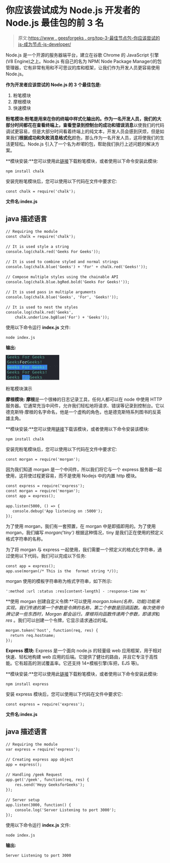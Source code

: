 # 你应该尝试成为 Node.js 开发者的 Node.js 最佳包的前 3 名

> 原文:[https://www . geesforgeks . org/top-3-最佳节点包-你应该尝试的 js-成为节点-js-developer/](https://www.geeksforgeeks.org/top-3-best-packages-of-node-js-that-you-should-try-being-a-node-js-developer/)

Node.js 是一个开源的服务器端平台，建立在谷歌 Chrome 的 JavaScript 引擎(V8 Engine)之上。Node.js 有自己的名为 NPM( Node Package Manager)的包管理器，它有非常有用和不可思议的库和框架，让我们作为开发人员更容易使用 Node.js。

**作为开发者应该尝试的 Node.js 的 3 个最佳包是:**

1.  粉笔模块
2.  摩根模块
3.  快速模块

**粉笔模块:**粉笔是用来在你的终端中样式化输出的。作为一名开发人员，我们的大部分时间都花在查看终端上，查看登录到控制台的**成功和错误消息**以使我们的代码调试更容易，但是大部分时间看着终端上的纯文本，开发人员会感到厌烦，但是如果我们**根据成功和失败消息格式化**颜色，那么作为一名开发人员，这将使我们的生活更轻松。Node.js 引入了一个名为*粉笔*的包，帮助我们执行上述问题的解决方案。

**模块安装:**您可以使用此[链接](https://www.npmjs.com/package/chalk)下载粉笔模块，或者使用以下命令安装此模块:

```
npm install chalk
```

安装完粉笔模块后，您可以使用以下代码在文件中要求它:

```
const chalk = require('chalk');
```

**文件名:index.js**

## java 描述语言

```
// Requiring the module
const chalk = require('chalk');

// It is used style a string
console.log(chalk.red('Geeks For Geeks'));

// It is used to combine styled and normal strings
console.log(chalk.blue('Geeks') + 'For' + chalk.red('Geeks!'));

// Compose multiple styles using the chainable API
console.log(chalk.blue.bgRed.bold('Geeks For Geeks!'));

// It is used pass in multiple arguments
console.log(chalk.blue('Geeks', 'For', 'Geeks!'));

// It is used to nest the styles
console.log(chalk.red('Geeks', 
    chalk.underline.bgBlue('For') + 'Geeks'));
```

使用以下命令运行 **index.js** 文件:

```
node index.js
```

**输出:**

![](img/97e071fe560fba27d8559f7aff712169.png)

粉笔模块演示

**摩根模块:** **摩根**是一个很棒的日志记录工具，任何人都可以在 node 中使用 HTTP 服务器。它通常充当中间件，允许我们轻松地将请求、错误等记录到控制台。它以德克斯特·摩根的名字命名，他是一个虚构的角色，也是德克斯特系列图书的反英雄主角。

**模块安装:**您可以使用[链接](https://www.npmjs.com/package/morgan)下载该模块，或者使用以下命令安装该模块:

```
npm install chalk
```

安装完粉笔模块后，您可以使用以下代码在文件中要求它:

```
const morgan = require('morgan');
```

因为我们知道 morgan 是一个中间件，所以我们将它与一个 express 服务器一起使用，这将使过程更容易，而不是使用 Nodejs 中的内置 http 模块。

```
const express = require('express');
const morgan = require('morgan');
const app = express();

app.listen(5000, () => {
   console.debug('App listening on :5000');
});
```

为了使用 morgan，我们有一套预置，在 morgan 中是即插即用的。为了使用 morgan，我们编写 *morgan('tiny')* 根据这种情况，tiny 是我们正在使用的预定义格式字符串的名称。

为了将 morgan 与 express 一起使用，我们需要一个预定义的格式化字符串，通过使用以下代码，我们可以完成以下任务:

```
const app = express();
app.use(morgan(/* This is the  format string */));
```

morgan 使用的模板字符串称为格式字符串，如下所示:

```
':method :url :status :res[content-length] - :response-time ms'
```

**使用 morgan 创建自定义令牌:**可以使用 *morgan.token(名称，功能)*功能来实现。我们传递的第一个参数是令牌的名称，第二个参数是回调函数。每次使用令牌记录一些东西时，Morgan 都会运行。摩根将向函数传递两个参数，即*请求*和 *res* 。我们可以创建一个令牌，它显示请求通过的域。

```
morgan.token('host', function(req, res) {
  return req.hostname;
});
```

**Express 模块:** Express 是一个面向 node.js 的轻量级 web 应用框架，用于相对快速、轻松地构建 web 应用的后端。它提供了健壮的路由，并且它专注于高性能。它有超高的测试覆盖率。它还支持 14+模板引擎(车把，EJS 等)。

**模块安装:**您可以使用此[链接](https://www.npmjs.com/package/express)下载粉笔模块，或者使用以下命令安装此模块:

```
npm install express
```

安装 express 模块后，您可以使用以下代码在文件中要求它:

```
const express = require('express');
```

**文件名:index.js**

## java 描述语言

```
// Requiring the module
var express = require('express'); 

// Creating express app object
app = express(); 

// Handling /geek Request
app.get('/geek', function(req, res) { 
    res.send('Heyy GeeksforGeeks'); 
}); 

// Server setup
app.listen(3000, function() { 
    console.log('Server Listening to port 3000'); 
});
```

使用以下命令运行 **index.js** 文件:

```
node index.js
```

**输出:**

```
Server Listening to port 3000
```